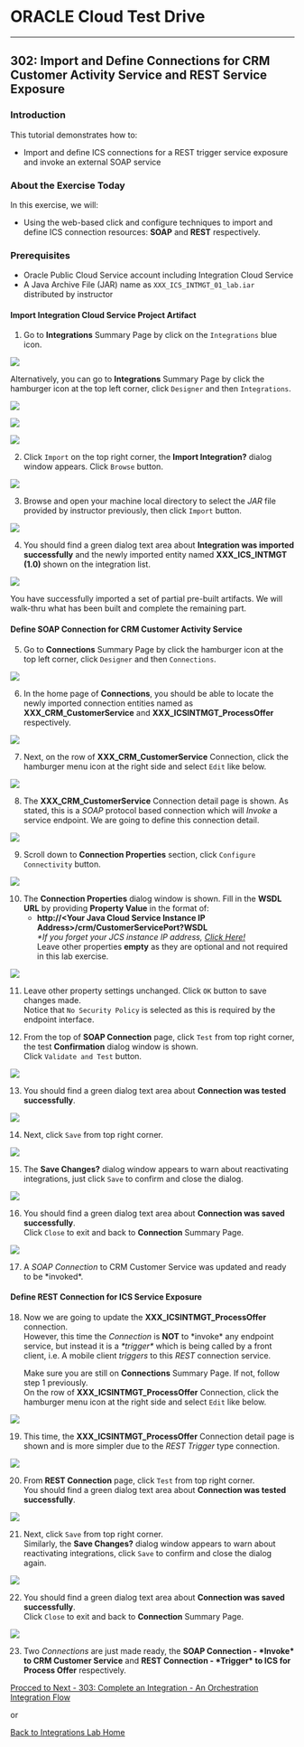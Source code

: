 # ORACLE Cloud Test Drive #
-----
## 302: Import and Define Connections for CRM Customer Activity Service and REST Service Exposure ##

### Introduction ###
This tutorial demonstrates how to:
- Import and define ICS connections for a REST trigger service exposure and invoke an external SOAP service

### About the Exercise Today ###
In this exercise, we will:
- Using the web-based click and configure techniques to import and define ICS connection resources: **SOAP** and **REST** respectively.

### Prerequisites ###
- Oracle Public Cloud Service account including Integration Cloud Service
- A Java Archive File (JAR) name as `XXX_ICS_INTMGT_01_lab.iar` distributed by instructor

#### Import Integration Cloud Service Project Artifact ####

1. Go to **Integrations** Summary Page by click on the `Integrations` blue icon.

![](images/302/01.home_integrate.png)

Alternatively, you can go to **Integrations** Summary Page by click the hamburger icon at the top left corner, click `Designer` and then `Integrations`.

![](images/302/02.home_hamburger.png)

![](images/302/03.home_hamburger_designer.png)

![](images/302/01.home_hamburger_integrate.png)

2. Click `Import` on the top right corner, the **Import Integration?** dialog window appears. Click `Browse` button.

![](images/302/02.integration_import.png)

3. Browse and open your machine local directory to select the *JAR* file provided by instructor previously, then click `Import` button.

![](images/302/02.integration_import1.png)

4. You should find a green dialog text area about **Integration was imported successfully** and the newly imported entity named **XXX_ICS_INTMGT (1.0)** shown on the integration list.

![](images/302/02.integration_import2.png)

You have successfully imported a set of partial pre-built artifacts. We will walk-thru what has been built and complete the remaining part.  

#### Define SOAP Connection for CRM Customer Activity Service ####

5. Go to **Connections** Summary Page by click the hamburger icon at the top left corner, click `Designer` and then `Connections`.

![](images/302/04.home_hamburger_connections.png)

6. In the home page of **Connections**, you should be able to locate the newly imported connection entities named as **XXX_CRM_CustomerService** and **XXX_ICSINTMGT_ProcessOffer** respectively.

![](images/302/05.connection_import.png)

7. Next, on the row of **XXX_CRM_CustomerService** Connection, click the hamburger menu icon at the right side and select `Edit` like below.

![](images/302/05.connection_import1.png)

8. The **XXX_CRM_CustomerService** Connection detail page is shown. As stated, this is a *SOAP* protocol based connection which will *Invoke* a service endpoint. We are going to define this connection detail.

![](images/302/07.connection_initial.png)

9. Scroll down to **Connection Properties** section, click `Configure Connectivity` button.

![](images/302/05.connection_import2.png)

10. The **Connection Properties** dialog window is shown. Fill in the **WSDL URL** by providing **Property Value** in the format of:
    * **http://\<Your Java Cloud Service Instance IP Address\>/crm/CustomerServicePort?WSDL**  
	*\*If you forget your JCS instance IP address, [Click Here!](../../Java%20Apps/java.cloud.md)*  
	Leave other properties **empty** as they are optional and not required in this lab exercise.
	
![](images/302/08.connection_properties.png)

11. Leave other property settings unchanged. Click `OK` button to save changes made.  
Notice that `No Security Policy` is selected as this is required by the endpoint interface.  

12. From the top of **SOAP Connection** page, click `Test` from top right corner, the test **Confirmation** dialog window is shown.  
	Click `Validate and Test` button.

![](images/302/10.connection_test.png)

13. You should find a green dialog text area about **Connection was tested successfully**.

![](images/302/11.connection_testresult.png)

14. Next, click `Save` from top right corner.

![](images/302/12.connection_save.png)

15. The **Save Changes?** dialog window appears to warn about reactivating integrations, just click `Save` to confirm and close the dialog.

![](images/302/12.connection_save1.png)

16. You should find a green dialog text area about **Connection was saved successfully**.  
    Click `Close` to exit and back to **Connection** Summary Page.

![](images/302/13.connection_saveresult.png)

17. A *SOAP Connection* to CRM Customer Service was updated and ready to be \*invoked\*.  

#### Define REST Connection for ICS Service Exposure ####

18. Now we are going to update the **XXX_ICSINTMGT_ProcessOffer** connection.  
    However, this time the *Connection* is **NOT** to \*invoke\* any endpoint service, but instead it is a *\*trigger\** which is being called by a front client, i.e. A mobile client *triggers* to this *REST* connection service.  
	
	Make sure you are still on **Connections** Summary Page. If not, follow step 1 previously.  
	On the row of **XXX_ICSINTMGT_ProcessOffer** Connection, click the hamburger menu icon at the right side and select `Edit` like below.
	
![](images/302/14.connection_rest.png)

19. This time, the **XXX_ICSINTMGT_ProcessOffer** Connection detail page is shown and is more simpler due to the *REST Trigger* type connection.

![](images/302/16.connection_initial1.png)

20. From **REST Connection** page, click `Test` from top right corner.  
    You should find a green dialog text area about **Connection was tested successfully**.

![](images/302/18.connection_test1.png)

21. Next, click `Save` from top right corner.  
Similarly, the **Save Changes?** dialog window appears to warn about reactivating integrations, click `Save` to confirm and close the dialog again.

![](images/302/20.connection_save2.png)

22. You should find a green dialog text area about **Connection was saved successfully**.  
    Click `Close` to exit and back to **Connection** Summary Page.

![](images/302/19.connection_save1.png)

23. Two *Connections* are just made ready, the **SOAP Connection - \*Invoke\* to CRM Customer Service** and **REST Connection - \*Trigger\* to ICS for Process Offer** respectively.

[Procced to Next - 303: Complete an Integration - An Orchestration Integration Flow](303-IntegrationsLab.md)

or

[Back to Integrations Lab Home](README.md)
